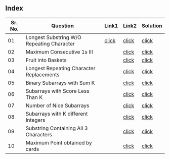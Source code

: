 ## Index 

Sr. No. | Question|Link1 | Link2 | Solution
---|---|---|---|---
01 | Longest Substring W/O Repeating Character | [click](https://practice.geeksforgeeks.org/problems/length-of-the-longest-substring3036/1?utm_source=youtube&utm_medium=collab_striver_ytdescription&utm_campaign=length-of-the-longest-substring) | [click](https://leetcode.com/problems/longest-substring-without-repeating-characters/) | [click](./Solutions/LongestSubstringWithoutRepeatingCharacter.java)
02 | Maximum Consecutive 1s III | | [click](https://leetcode.com/problems/max-consecutive-ones-iii/) | [click](./Solutions/MaximumConsecutiveOnesIII.java)
03 | Fruit into Baskets | |[click](https://leetcode.com/problems/fruit-into-baskets/) | [click](./Solutions/FruitIntoBaskets.java)
04 | Longest Repeating Character Replacements || [click](https://leetcode.com/problems/longest-repeating-character-replacement/) | [click](./Solutions/LongestRepeatingCharacterReplacements.java)
05 | Binary Subarrays with Sum K | |[click](https://leetcode.com/problems/binary-subarrays-with-sum/)|[click](./Solutions/)
06 | Subarrays with Score Less Than K | | [click](https://leetcode.com/problems/count-subarrays-with-score-less-than-k/) | [click](./Solutions/SubarraysWithScoreLessThanK.java)
07 | Number of Nice Subarrays | | [click](https://leetcode.com/problems/count-number-of-nice-subarrays/) | [click](./Solutions/NumberOfNiceSubarrays.java)
08 | Subarrays with K different Integers | | [click](https://leetcode.com/problems/subarrays-with-k-different-integers/) | [click](./Solutions/SubarraysWithKDifferentIntegers.java)
09 | Substring Containing All 3 Characters | | [click](https://leetcode.com/problems/number-of-substrings-containing-all-three-characters/) | [click](./Solutions/SubstringContainingAll3Characters.java)
10 | Maximum Point obtained by cards||[click](https://leetcode.com/problems/maximum-points-you-can-obtain-from-cards/) | [click](./Solutions/MaximumPointsObtainedFromCards.java)